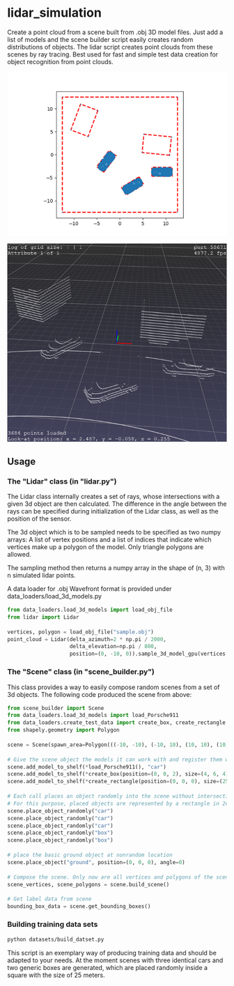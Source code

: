 lidar_simulation
================

Create a point cloud from a scene built from .obj 3D model files.
Just add a list of models and the scene builder script easily creates random distributions of objects.
The lidar script creates point clouds from these scenes by ray tracing. 
Best used for fast and simple test data creation for object recognition from point clouds.

![Sample scene](https://github.com/jae251/lidar_simulation/raw/master/sample_scene.png "Sample scene")

![Sample point cloud](https://github.com/jae251/lidar_simulation/raw/master/sample_point_cloud.png "Sample point cloud")

## Usage

### The "Lidar" class (in "lidar.py")

The Lidar class internally creates a set of rays, whose intersections with a given 3d object are then calculated.
The difference in the angle between the rays can be specified during initialization of the Lidar class,
as well as the position of the sensor.

The 3d object which is to be sampled needs to be specified as two numpy arrays: A list of vertex positions and a list of indices
that indicate which vertices make up a polygon of the model. Only triangle polygons are allowed.

The sampling method then returns a numpy array in the shape of (n, 3) with n simulated lidar points.

A data loader for .obj Wavefront format is provided under data_loaders/load_3d_models.py 

```python
from data_loaders.load_3d_models import load_obj_file
from lidar import Lidar

vertices, polygon = load_obj_file("sample.obj")
point_cloud = Lidar(delta_azimuth=2 * np.pi / 2000,
                    delta_elevation=np.pi / 800,
                    position=(0, -10, 0)).sample_3d_model_gpu(vertices, polygons)
```

### The "Scene" class (in "scene_builder.py")

This class provides a way to easily compose random scenes from a set of 3d objects.
The following code produced the scene from above:
```python
from scene_builder import Scene
from data_loaders.load_3d_models import load_Porsche911
from data_loaders.create_test_data import create_box, create_rectangle
from shapely.geometry import Polygon

scene = Scene(spawn_area=Polygon(((-10, -10), (-10, 10), (10, 10), (10, -10))))

# Give the scene object the models it can work with and register them with a name string
scene.add_model_to_shelf(*load_Porsche911(), "car")
scene.add_model_to_shelf(*create_box(position=(0, 0, 2), size=(4, 6, 4)), "box")
scene.add_model_to_shelf(*create_rectangle(position=(0, 0, 0), size=(25, 25)), "ground")

# Each call places an object randomly into the scene without intersecting existing objects.
# For this purpose, placed objects are represented by a rectangle in 2d space.
scene.place_object_randomly("car")
scene.place_object_randomly("car")
scene.place_object_randomly("car")
scene.place_object_randomly("box")
scene.place_object_randomly("box")

# place the basic ground object at nonrandom location 
scene.place_object("ground", position=(0, 0, 0), angle=0)

# Compose the scene. Only now are all vertices and polygons of the scene generated.
scene_vertices, scene_polygons = scene.build_scene()

# Get label data from scene
bounding_box_data = scene.get_bounding_boxes()
```

### Building training data sets

```bash
python datasets/build_datset.py
```
This script is an exemplary way of producing training data and should be adapted to your needs.
At the moment scenes with three identical cars and two generic boxes are generated, which are placed randomly
inside a square with the size of 25 meters.